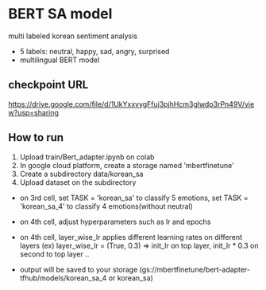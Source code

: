 # BERT SA model
multi labeled korean sentiment analysis
- 5 labels: neutral, happy, sad, angry, surprised
- multilingual BERT model


## checkpoint URL
https://drive.google.com/file/d/1UkYxxvygFfuj3pjhHcm3glwdp3rPn49V/view?usp=sharing

## How to run
1. Upload train/Bert_adapter.ipynb on colab
2. In google cloud platform, create a storage named 'mbertfinetune'
3. Create a subdirectory data/korean_sa
4. Upload dataset on the subdirectory

- on 3rd cell, set TASK = 'korean_sa' to classify 5 emotions, set TASK = 'korean_sa_4' to classify 4 emotions(without neutral)
- on 4th cell, adjust hyperparameters such as lr and epochs
- on 4th cell, layer_wise_lr applies different learning rates on different layers
    (ex) layer_wise_lr = (True, 0.3) => init_lr on top layer, init_lr * 0.3 on second to top layer ..

- output will be saved to your storage (gs://mbertfinetune/bert-adapter-tfhub/models/korean_sa_4 or korean_sa)

